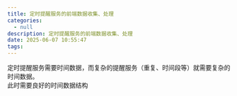 ```yaml
---
title: 定时提醒服务的前端数据收集、处理
categories:
  - null
description: 定时提醒服务的前端数据收集、处理
date: 2025-06-07 10:55:47
tags:
---
```


定时提醒服务需要时间数据，而复杂的提醒服务（重复、时间段等）就需要复杂的时间数据。  
此时需要良好的时间数据结构  

